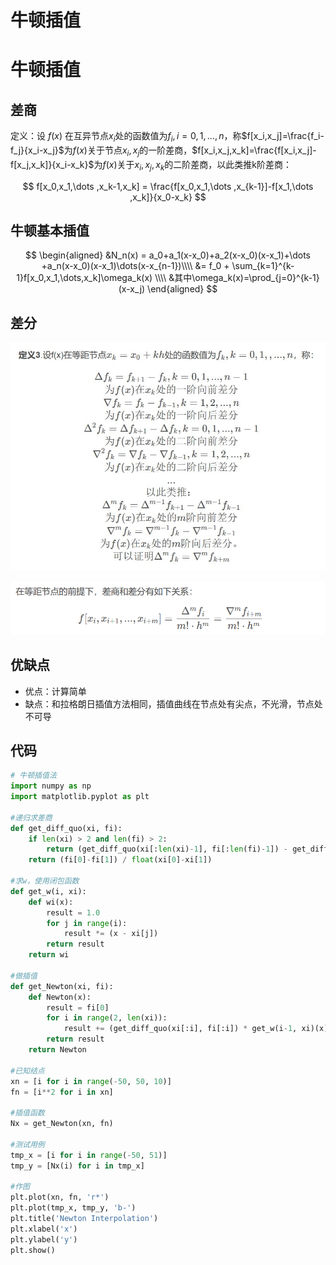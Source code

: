 # 牛顿插值



# 牛顿插值

## 差商
定义：设 $f(x)$ 在互异节点$x_i$处的函数值为$f_i,  i=0,1,\dots,n$，称$f[x_i,x_j]=\frac{f_i-f_j}{x_i-x_j}$为$f(x)$关于节点$x_i,x_j$的一阶差商，$f[x_i,x_j,x_k]=\frac{f[x_i,x_j]-f[x_j,x_k]}{x_i-x_k}$为$f(x)$关于$x_i,x_j,x_k$的二阶差商，以此类推k阶差商：

$$
f[x_0,x_1,\dots ,x_k-1,x_k] = \frac{f[x_0,x_1,\dots ,x_{k-1}]-f[x_1,\dots ,x_k]}{x_0-x_k}
$$

## 牛顿基本插值

$$
\begin{aligned}
&N_n(x) = a_0+a_1(x-x_0)+a_2(x-x_0)(x-x_1)+\dots +a_n(x-x_0)(x-x_1)\dots(x-x_{n-1})\\\\
&= f_0 + \sum_{k=1}^{k-1}f[x_0,x_1,\dots,x_k]\omega_k(x) \\\\
&其中\omega_k(x)=\prod_{j=0}^{k-1}(x-x_j)
\end{aligned}
$$

## 差分

![jpg](差分.jpg)

![png](差商与差分.png)

## 优缺点

- 优点：计算简单
- 缺点：和拉格朗日插值方法相同，插值曲线在节点处有尖点，不光滑，节点处不可导


## 代码
```python
# 牛顿插值法
import numpy as np
import matplotlib.pyplot as plt
 
#递归求差商
def get_diff_quo(xi, fi):
    if len(xi) > 2 and len(fi) > 2:
        return (get_diff_quo(xi[:len(xi)-1], fi[:len(fi)-1]) - get_diff_quo(xi[1:len(xi)], fi[1:len(fi)])) / float(xi[0] - xi[-1])
    return (fi[0]-fi[1]) / float(xi[0]-xi[1])
 
#求w，使用闭包函数
def get_w(i, xi):
    def wi(x):
        result = 1.0
        for j in range(i):
            result *= (x - xi[j])
        return result
    return wi
 
#做插值
def get_Newton(xi, fi):
    def Newton(x):
        result = fi[0]
        for i in range(2, len(xi)):
            result += (get_diff_quo(xi[:i], fi[:i]) * get_w(i-1, xi)(x))
        return result
    return Newton
 
#已知结点
xn = [i for i in range(-50, 50, 10)]
fn = [i**2 for i in xn]
 
#插值函数
Nx = get_Newton(xn, fn)
 
#测试用例
tmp_x = [i for i in range(-50, 51)]
tmp_y = [Nx(i) for i in tmp_x]
 
#作图
plt.plot(xn, fn, 'r*')
plt.plot(tmp_x, tmp_y, 'b-')
plt.title('Newton Interpolation')
plt.xlabel('x')
plt.ylabel('y')
plt.show()
```
